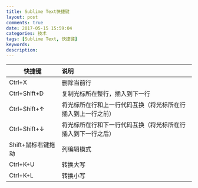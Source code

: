 ```yaml
---
title: Sublime Text快捷键
layout: post
comments: true
date: 2017-05-15 15:59:04
categories: 技术
tags: [Sublime Text, 快捷键]
keywords:
description:
---
```

| 快捷键                    | 说明                                                         |
| ------------------------- | :---------------------------------------------               |
| Ctrl+X                    | 删除当前行                                                   |
| Ctrl+Shift+D              | 复制光标所在整行，插入到下一行                               |
| Ctrl+Shift+↑              | 将光标所在行和上一行代码互换（将光标所在行插入到上一行之前） |
| Ctrl+Shift+↓              | 将光标所在行和下一行代码互换（将光标所在行插入到下一行之后） |
| Shift+鼠标右键拖动        | 列编辑模式                                                   |
| Ctrl+K+U                  | 转换大写                                                     |
| Ctrl+K+L                  | 转换小写                                                     |